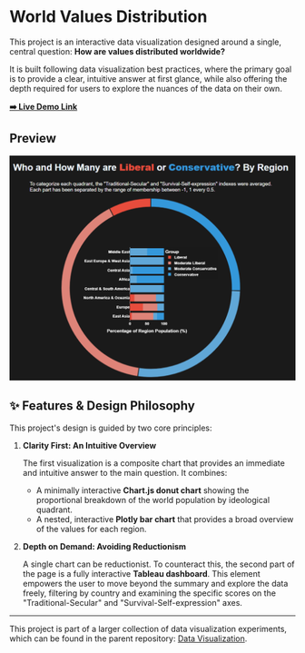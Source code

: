 # World Values Distribution

This project is an interactive data visualization designed around a single, central question: **How are values distributed worldwide?**

It is built following data visualization best practices, where the primary goal is to provide a clear, intuitive answer at first glance, while also offering the depth required for users to explore the nuances of the data on their own.

**[➡️ Live Demo Link](https://carlos-castano.github.io/data-visualization/world-values/)**

## Preview

![Project Screenshot](https://github.com/carlos-castano/data-visualization/blob/main/world-values/donut-chart.png)

## ✨ Features & Design Philosophy

This project's design is guided by two core principles:

1.  **Clarity First: An Intuitive Overview**
   
    The first visualization is a composite chart that provides an immediate and intuitive answer to the main question. It combines:
    *   A minimally interactive **Chart.js donut chart** showing the proportional breakdown of the world population by ideological quadrant.
    *   A nested, interactive **Plotly bar chart** that provides a broad overview of the values for each region.

2.  **Depth on Demand: Avoiding Reductionism**

    A single chart can be reductionist. To counteract this, the second part of the page is a fully interactive **Tableau dashboard**. This element empowers the user to move beyond the summary and explore the data freely, filtering by country and examining the specific scores on the "Traditional-Secular" and "Survival-Self-expression" axes.

---

This project is part of a larger collection of data visualization experiments, which can be found in the parent repository: [Data Visualization](https://github.com/carlos-castano/data-visualization).
